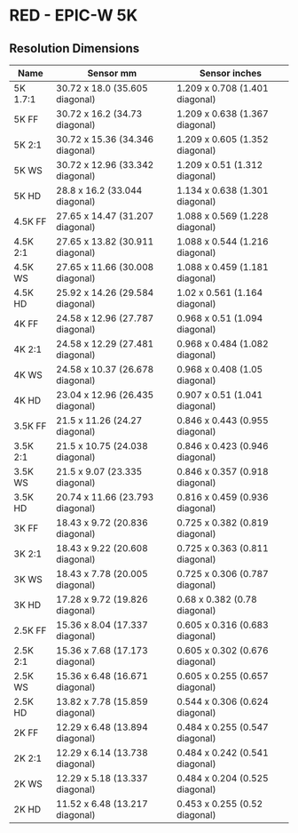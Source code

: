 # RED - EPIC-W 5K

## Resolution Dimensions

| Name     | Sensor mm                       | Sensor inches                  |
|----------|---------------------------------|--------------------------------|
| 5K 1.7:1 | 30.72 x 18.0 (35.605 diagonal)  | 1.209 x 0.708 (1.401 diagonal) |
| 5K FF    | 30.72 x 16.2 (34.73 diagonal)   | 1.209 x 0.638 (1.367 diagonal) |
| 5K 2:1   | 30.72 x 15.36 (34.346 diagonal) | 1.209 x 0.605 (1.352 diagonal) |
| 5K WS    | 30.72 x 12.96 (33.342 diagonal) | 1.209 x 0.51 (1.312 diagonal)  |
| 5K HD    | 28.8 x 16.2 (33.044 diagonal)   | 1.134 x 0.638 (1.301 diagonal) |
| 4.5K FF  | 27.65 x 14.47 (31.207 diagonal) | 1.088 x 0.569 (1.228 diagonal) |
| 4.5K 2:1 | 27.65 x 13.82 (30.911 diagonal) | 1.088 x 0.544 (1.216 diagonal) |
| 4.5K WS  | 27.65 x 11.66 (30.008 diagonal) | 1.088 x 0.459 (1.181 diagonal) |
| 4.5K HD  | 25.92 x 14.26 (29.584 diagonal) | 1.02 x 0.561 (1.164 diagonal)  |
| 4K FF    | 24.58 x 12.96 (27.787 diagonal) | 0.968 x 0.51 (1.094 diagonal)  |
| 4K 2:1   | 24.58 x 12.29 (27.481 diagonal) | 0.968 x 0.484 (1.082 diagonal) |
| 4K WS    | 24.58 x 10.37 (26.678 diagonal) | 0.968 x 0.408 (1.05 diagonal)  |
| 4K HD    | 23.04 x 12.96 (26.435 diagonal) | 0.907 x 0.51 (1.041 diagonal)  |
| 3.5K FF  | 21.5 x 11.26 (24.27 diagonal)   | 0.846 x 0.443 (0.955 diagonal) |
| 3.5K 2:1 | 21.5 x 10.75 (24.038 diagonal)  | 0.846 x 0.423 (0.946 diagonal) |
| 3.5K WS  | 21.5 x 9.07 (23.335 diagonal)   | 0.846 x 0.357 (0.918 diagonal) |
| 3.5K HD  | 20.74 x 11.66 (23.793 diagonal) | 0.816 x 0.459 (0.936 diagonal) |
| 3K FF    | 18.43 x 9.72 (20.836 diagonal)  | 0.725 x 0.382 (0.819 diagonal) |
| 3K 2:1   | 18.43 x 9.22 (20.608 diagonal)  | 0.725 x 0.363 (0.811 diagonal) |
| 3K WS    | 18.43 x 7.78 (20.005 diagonal)  | 0.725 x 0.306 (0.787 diagonal) |
| 3K HD    | 17.28 x 9.72 (19.826 diagonal)  | 0.68 x 0.382 (0.78 diagonal)   |
| 2.5K FF  | 15.36 x 8.04 (17.337 diagonal)  | 0.605 x 0.316 (0.683 diagonal) |
| 2.5K 2:1 | 15.36 x 7.68 (17.173 diagonal)  | 0.605 x 0.302 (0.676 diagonal) |
| 2.5K WS  | 15.36 x 6.48 (16.671 diagonal)  | 0.605 x 0.255 (0.657 diagonal) |
| 2.5K HD  | 13.82 x 7.78 (15.859 diagonal)  | 0.544 x 0.306 (0.624 diagonal) |
| 2K FF    | 12.29 x 6.48 (13.894 diagonal)  | 0.484 x 0.255 (0.547 diagonal) |
| 2K 2:1   | 12.29 x 6.14 (13.738 diagonal)  | 0.484 x 0.242 (0.541 diagonal) |
| 2K WS    | 12.29 x 5.18 (13.337 diagonal)  | 0.484 x 0.204 (0.525 diagonal) |
| 2K HD    | 11.52 x 6.48 (13.217 diagonal)  | 0.453 x 0.255 (0.52 diagonal)  |

